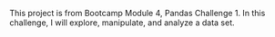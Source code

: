 This project is from Bootcamp Module 4, Pandas Challenge 1.  In this challenge, I will explore, manipulate, and analyze a data set.
